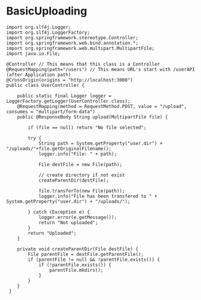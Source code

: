 # BasicUploading
  
    
    import org.slf4j.Logger;
    import org.slf4j.LoggerFactory;
    import org.springframework.stereotype.Controller;
    import org.springframework.web.bind.annotation.*;
    import org.springframework.web.multipart.MultipartFile;
    import java.io.File;

    @Controller // This means that this class is a Controller
    @RequestMapping(path="/users") // This means URL's start with /userAPI (after Application path)
    @CrossOrigin(origins = "http://localhost:3000")
    public class UserController {

        public static final Logger logger = LoggerFactory.getLogger(UserController.class);
        @RequestMapping(method = RequestMethod.POST, value = "/upload", consumes = "multipart/form-data")
        public @ResponseBody String upload(MultipartFile file) {

            if (file == null) return "No file selected";

            try {
                String path = System.getProperty("user.dir") + "/uploads/"+file.getOriginalFilename();
                logger.info("File: " + path);

                File destFile = new File(path);

                // create directory if not exist
                createParentDir(destFile);

                file.transferTo(new File(path));
                logger.info("File has been transfered to " + System.getProperty("user.dir") + "/uploads/");

            } catch (Exception e) {
                logger.error(e.getMessage());
                return "Not uploaded";
            }
            return "Uploaded";
        }

        private void createParentDir(File destFile) {
            File parentFile = destFile.getParentFile();
            if (parentFile != null && !parentFile.exists()) {
                if (!parentFile.exists()) {
                    parentFile.mkdirs();
                }
            }
        }
     }
